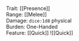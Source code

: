 Trait: [[Presence]]  
Range: [[Melee]]  
Damage: `dice:1d8` physical  
Burden: One-Handed  
Feature: [[Quick]]
![[Quick]]